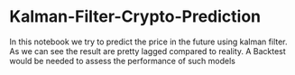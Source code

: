 # Kalman-Filter-Crypto-Prediction

In this notebook we try to predict the price in the future using kalman filter.   
As we can see the result are pretty lagged compared to reality. A Backtest would be needed to assess the performance of such models   
